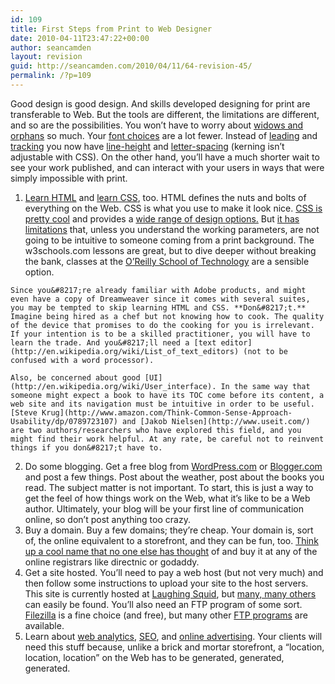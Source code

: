 ```yaml
---
id: 109
title: First Steps from Print to Web Designer
date: 2010-04-11T23:47:22+00:00
author: seancamden
layout: revision
guid: http://seancamden.com/2010/04/11/64-revision-45/
permalink: /?p=109
---
```

Good design is good design. And skills developed designing for print are transferable to Web. But the tools are different, the limitations are different, and so are the possibilities. You won&#8217;t have to worry about [widows and orphans](http://en.wikipedia.org/wiki/Widows_and_orphans) so much. Your [font choices](http://www.ampsoft.net/webdesign-l/WindowsMacFonts.html) are a lot fewer. Instead of [leading](http://en.wikipedia.org/wiki/Leading) and [tracking](http://en.wikipedia.org/wiki/Kerning) you now have [line-height](http://www.w3schools.com/css/pr_dim_line-height.asp) and [letter-spacing](http://www.w3schools.com/css/pr_text_letter-spacing.asp) (kerning isn&#8217;t adjustable with CSS). On the other hand, you&#8217;ll have a much shorter wait to see your work published, and can interact with your users in ways that were simply impossible with print.

  1. [Learn HTML](http://www.w3schools.com/html/default.asp) and [learn CSS](http://www.w3schools.com/css/default.asp), too. HTML defines the nuts and bolts of everything on the Web. CSS is what you use to make it look nice. [CSS is pretty cool](http://www.cssbeauty.com/gallery/) and provides a [wide range of design options.](http://www.csszengarden.com/) But [it has limitations](http://net.tutsplus.com/articles/web-roundups/are-you-making-these-10-css-mistakes/) that, unless you understand the working parameters, are not going to be intuitive to someone coming from a print background. The w3schools.com lessons are great, but to dive deeper without breaking the bank, classes at the [O&#8217;Reilly School of Technology](http://www.oreillyschool.com/courses/htmlcss/) are a sensible option.
  
    Since you&#8217;re already familiar with Adobe products, and might even have a copy of Dreamweaver since it comes with several suites, you may be tempted to skip learning HTML and CSS. **Don&#8217;t.** Imagine being hired as a chef but not knowing how to cook. The quality of the device that promises to do the cooking for you is irrelevant. If your intention is to be a skilled practitioner, you will have to learn the trade. And you&#8217;ll need a [text editor](http://en.wikipedia.org/wiki/List_of_text_editors) (not to be confused with a word processor).
  
    Also, be concerned about good [UI](http://en.wikipedia.org/wiki/User_interface). In the same way that someone might expect a book to have its TOC come before its content, a web site and its navigation must be intuitive in order to be useful. [Steve Krug](http://www.amazon.com/Think-Common-Sense-Approach-Usability/dp/0789723107) and [Jakob Nielsen](http://www.useit.com/) are two authors/researchers who have explored this field, and you might find their work helpful. At any rate, be careful not to reinvent things if you don&#8217;t have to.
  2. Do some blogging. Get a free blog from [WordPress.com](http://wordpress.com/) or [Blogger.com](https://www.blogger.com/start) and post a few things. Post about the weather, post about the books you read. The subject matter is not important. To start, this is just a way to get the feel of how things work on the Web, what it&#8217;s like to be a Web author. Ultimately, your blog will be your first line of communication online, so don&#8217;t post anything too crazy.
  3. Buy a domain. Buy a few domains; they&#8217;re cheap. Your domain is, sort of, the online equivalent to a storefront, and they can be fun, too. [Think up a cool name that no one else has thought](http://instantdomainsearch.com/) of and buy it at any of the online registrars like directnic or godaddy.
  4. Get a site hosted. You&#8217;ll need to pay a web host (but not very much) and then follow some instructions to upload your site to the host servers. This site is currently hosted at [Laughing Squid](http://laughingsquid.us/), but [many, many others](http://www.google.com/search?q=web+hosting&ie=utf-8&oe=utf-8&aq=t&rls=org.mozilla:en-US:official&client=firefox-a) can easily be found. You&#8217;ll also need an FTP program of some sort. [Filezilla](http://fileZilla-project.org/) is a fine choice (and free), but many other [FTP programs](http://www.google.com/search?q=ftp+software&ie=utf-8&oe=utf-8&aq=t&rls=org.mozilla:en-US:official&client=firefox-a) are available.
  5. Learn about [web analytics](http://www.getclicky.com/), [SEO](http://en.wikipedia.org/wiki/Search_engine_optimization), and [online advertising](http://www.Google.com/AdWords). Your clients will need this stuff because, unlike a brick and mortar storefront, a &#8220;location, location, location&#8221; on the Web has to be generated, generated, generated.